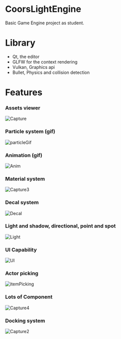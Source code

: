 # CoorsLightEngine

Basic Game Engine project as student.

# Library
- Qt, the editor
- GLFW for the context rendering
- Vulkan, Graphics api
- Bullet, Physics and collision detection

# Features
### Assets viewer
![Capture](https://github.com/DanielHaselock/CustomGameEngine/assets/99834983/fbc186f7-8786-42ec-aea7-a95cc2c6948a)


### Particle system (gif)
![particleGif](https://github.com/DanielHaselock/CustomGameEngine/assets/99834983/8657a76a-bbb4-45dd-9fea-9ac4dfd202aa)


### Animation (gif)
![Anim](https://github.com/DanielHaselock/CustomGameEngine/assets/99834983/fc8a9f13-53b0-4fe9-a02c-a63b6ebd1bd0)


### Material system
![Capture3](https://github.com/DanielHaselock/CustomGameEngine/assets/99834983/52911e99-767d-41f3-aa99-d06312b97298)


### Decal system
![Decal](https://github.com/DanielHaselock/CustomGameEngine/assets/99834983/0c2615f8-b381-40cf-a3ed-2e6306557245)


### Light and shadow, directional, point and spot
![Light](https://github.com/DanielHaselock/CustomGameEngine/assets/99834983/7a286359-0e06-45a0-9bee-8c049831c1d5)


### UI Capability
![UI](https://github.com/DanielHaselock/CustomGameEngine/assets/99834983/ae61e8c3-90fe-4c8f-a899-006b51782c85)

### Actor picking
![itemPicking](https://github.com/DanielHaselock/CustomGameEngine/assets/99834983/fbf3b4c9-dc7c-447c-bd01-21a63e9ac413)


### Lots of Component
![Capture4](https://github.com/DanielHaselock/CustomGameEngine/assets/99834983/902f5ecd-e654-487e-84a8-ef4ccf96cf4e)


### Docking system
![Capture2](https://github.com/DanielHaselock/CustomGameEngine/assets/99834983/12253e5a-0038-4e99-9117-b31a42330da2)

